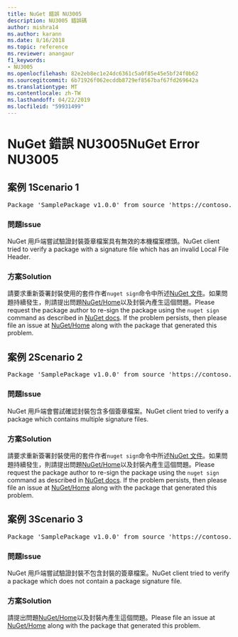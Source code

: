 ```yaml
---
title: NuGet 錯誤 NU3005
description: NU3005 錯誤碼
author: mishra14
ms.author: karann
ms.date: 8/16/2018
ms.topic: reference
ms.reviewer: anangaur
f1_keywords:
- NU3005
ms.openlocfilehash: 82e2eb8ec1e24dc6361c5a0f85e45e5bf24f0b62
ms.sourcegitcommit: 6b71926f062ecddb8729ef8567baf67fd269642a
ms.translationtype: MT
ms.contentlocale: zh-TW
ms.lasthandoff: 04/22/2019
ms.locfileid: "59931499"
---
```

# <a name="nuget-error-nu3005"></a><span data-ttu-id="62e0a-103">NuGet 錯誤 NU3005</span><span class="sxs-lookup"><span data-stu-id="62e0a-103">NuGet Error NU3005</span></span>

## <a name="scenario-1"></a><span data-ttu-id="62e0a-104">案例 1</span><span class="sxs-lookup"><span data-stu-id="62e0a-104">Scenario 1</span></span>

<pre>Package 'SamplePackage v1.0.0' from source 'https://contoso.com/index.json': The package contains an invalid package signature file.</pre>

### <a name="issue"></a><span data-ttu-id="62e0a-105">問題</span><span class="sxs-lookup"><span data-stu-id="62e0a-105">Issue</span></span>

<span data-ttu-id="62e0a-106">NuGet 用戶端嘗試驗證封裝簽章檔案具有無效的本機檔案標頭。</span><span class="sxs-lookup"><span data-stu-id="62e0a-106">NuGet client tried to verify a package with a signature file which has an invalid Local File Header.</span></span>


### <a name="solution"></a><span data-ttu-id="62e0a-107">方案</span><span class="sxs-lookup"><span data-stu-id="62e0a-107">Solution</span></span>

<span data-ttu-id="62e0a-108">請要求重新簽署封裝使用的套件作者`nuget sign`命令中所述[NuGet 文件](https://docs.microsoft.com/en-us/nuget/create-packages/sign-a-package)。如果問題持續發生，則請提出問題[NuGet/Home](https://github.com/NuGet/Home/issues)以及封裝內產生這個問題。</span><span class="sxs-lookup"><span data-stu-id="62e0a-108">Please request the package author to re-sign the package using the `nuget sign` command as described in [NuGet docs](https://docs.microsoft.com/en-us/nuget/create-packages/sign-a-package). If the problem persists, then please file an issue at [NuGet/Home](https://github.com/NuGet/Home/issues) along with the package that generated this problem.</span></span>



## <a name="scenario-2"></a><span data-ttu-id="62e0a-109">案例 2</span><span class="sxs-lookup"><span data-stu-id="62e0a-109">Scenario 2</span></span>

<pre>Package 'SamplePackage v1.0.0' from source 'https://contoso.com/index.json': The package contains multiple package signature files.</pre>

### <a name="issue"></a><span data-ttu-id="62e0a-110">問題</span><span class="sxs-lookup"><span data-stu-id="62e0a-110">Issue</span></span>

<span data-ttu-id="62e0a-111">NuGet 用戶端會嘗試確認封裝包含多個簽章檔案。</span><span class="sxs-lookup"><span data-stu-id="62e0a-111">NuGet client tried to verify a package which contains multiple signature files.</span></span>


### <a name="solution"></a><span data-ttu-id="62e0a-112">方案</span><span class="sxs-lookup"><span data-stu-id="62e0a-112">Solution</span></span>

<span data-ttu-id="62e0a-113">請要求重新簽署封裝使用的套件作者`nuget sign`命令中所述[NuGet 文件](https://docs.microsoft.com/en-us/nuget/create-packages/sign-a-package)。如果問題持續發生，則請提出問題[NuGet/Home](https://github.com/NuGet/Home/issues)以及封裝內產生這個問題。</span><span class="sxs-lookup"><span data-stu-id="62e0a-113">Please request the package author to re-sign the package using the `nuget sign` command as described in [NuGet docs](https://docs.microsoft.com/en-us/nuget/create-packages/sign-a-package). If the problem persists, then please file an issue at [NuGet/Home](https://github.com/NuGet/Home/issues) along with the package that generated this problem.</span></span>



## <a name="scenario-3"></a><span data-ttu-id="62e0a-114">案例 3</span><span class="sxs-lookup"><span data-stu-id="62e0a-114">Scenario 3</span></span>

<pre>Package 'SamplePackage v1.0.0' from source 'https://contoso.com/index.json': The package does not contain a valid package signature file.</pre>

### <a name="issue"></a><span data-ttu-id="62e0a-115">問題</span><span class="sxs-lookup"><span data-stu-id="62e0a-115">Issue</span></span>

<span data-ttu-id="62e0a-116">NuGet 用戶端嘗試驗證封裝不包含封裝的簽章檔案。</span><span class="sxs-lookup"><span data-stu-id="62e0a-116">NuGet client tried to verify a package which does not contain a package signature file.</span></span>


### <a name="solution"></a><span data-ttu-id="62e0a-117">方案</span><span class="sxs-lookup"><span data-stu-id="62e0a-117">Solution</span></span>

<span data-ttu-id="62e0a-118">請提出問題[NuGet/Home](https://github.com/NuGet/Home/issues)以及封裝內產生這個問題。</span><span class="sxs-lookup"><span data-stu-id="62e0a-118">Please file an issue at [NuGet/Home](https://github.com/NuGet/Home/issues) along with the package that generated this problem.</span></span>


